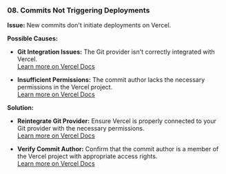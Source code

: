 ### 08. **Commits Not Triggering Deployments**

**Issue:** New commits don't initiate deployments on Vercel.

**Possible Causes:**

- **Git Integration Issues:** The Git provider isn't correctly integrated with Vercel.  
  [Learn more on Vercel Docs](https://vercel.com/docs/deployments/troubleshoot-a-build)

- **Insufficient Permissions:** The commit author lacks the necessary permissions in the Vercel project.  
  [Learn more on Vercel Docs](https://vercel.com/docs/deployments/troubleshoot-a-build)

**Solution:**

- **Reintegrate Git Provider:** Ensure Vercel is properly connected to your Git provider with the necessary permissions.  
  [Learn more on Vercel Docs](https://vercel.com/docs/deployments/troubleshoot-a-build)

- **Verify Commit Author:** Confirm that the commit author is a member of the Vercel project with appropriate access rights.  
  [Learn more on Vercel Docs](https://vercel.com/docs/deployments/troubleshoot-a-build)
